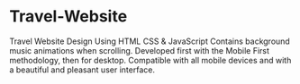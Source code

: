 # Travel-Website
Travel Website Design Using HTML CSS & JavaScript
Contains background music animations when scrolling.
Developed first with the Mobile First methodology, then for desktop.
Compatible with all mobile devices and with a beautiful and pleasant user interface.
